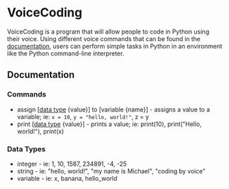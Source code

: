 # VoiceCoding
VoiceCoding is a program that will allow people to code in Python using their voice. Using different voice commands that can be found in the [documentation](#documentation), users can perform simple tasks in Python in an environment like the Python command-line interpreter.

## Documentation
### Commands

- assign [[data type](#data-types) {value}] to [variable {name}] - assigns a value to a variable; ie: `x = 10`, `y = "hello, world!"`, z = y
- print [[data type](#data-types) {value}] - prints a value; ie: print(10), print("Hello, world!"), print(x)

### Data Types

- integer - ie: 1, 10, 1587, 234891, -4, -25
- string - ie: "hello, world!", "my name is Michael", "coding by voice"
- variable - ie: x, banana, hello_world
